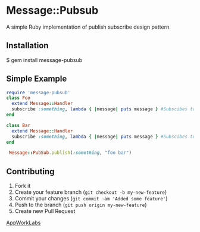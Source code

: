 # Message::Pubsub

A simple Ruby implementation of publish subscribe design pattern.

## Installation
$ gem install message-pubsub

## Simple Example
```ruby
require 'message-pubsub'
class Foo
  extend Message::Handler
  subscribe :something, lambda { |message| puts message } #Subscibes to event something
end

class Bar
  extend Message::Handler
  subscribe :something, lambda { |message| puts message } #Subscibes to same event something
end

 Message::PubSub.publish(:something, "foo bar")
```

## Contributing

1. Fork it
2. Create your feature branch (`git checkout -b my-new-feature`)
3. Commit your changes (`git commit -am 'Added some feature'`)
4. Push to the branch (`git push origin my-new-feature`)
5. Create new Pull Request

[AppWorkLabs](http://www.appworklabs.com)


